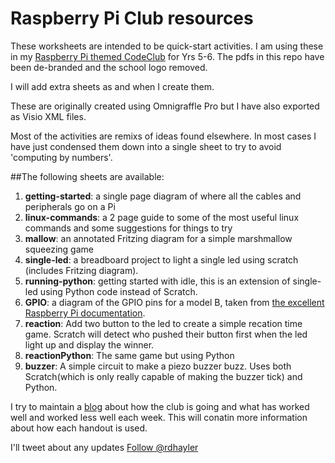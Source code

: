 # Raspberry Pi Club resources

These worksheets are intended to be quick-start activities. I am using these in my [Raspberry Pi themed CodeClub](http://richardhayler.blogspot.co.uk/2015/01/raspberry-pi-codeclub-week-1.html) for Yrs 5-6. The pdfs in this repo have been de-branded and the school logo removed. 

I will add extra sheets as and when I create them.

These are originally created using Omnigraffle Pro but I have also exported as Visio XML files. 

Most of the activities are remixs of ideas found elsewhere. In most cases I have just condensed them down into a single sheet to try to avoid 'computing by numbers'.

##The following sheets are available:

1. **getting-started**: a single page diagram of where all the cables and peripherals go on a Pi
2. **linux-commands**: a 2 page guide to some of the most useful linux commands and some suggestions for things to try
3. **mallow**: an annotated Fritzing diagram for a simple marshmallow squeezing game
4. **single-led**: a breadboard project to light a single led using scratch (includes Fritzing diagram).
5. **running-python**: getting started with idle, this is an extension of single-led using Python code instead of Scratch. 
6. **GPIO**: a diagram of the GPIO pins for a model B, taken from [the excellent Raspberry Pi documentation](http://www.raspberrypi.org/documentation/usage/gpio/ "Raspberry Pi documentation").
7. **reaction**: Add two button to the led to create a simple recation time game. Scratch will detect who pushed their button first when the led light up and display the winner.
8. **reactionPython**: The same game but using Python
9. **buzzer**: A simple circuit to make a piezo buzzer buzz. Uses both Scratch(which is only really capable of making the buzzer tick) and Python.  

I try to maintain a [blog](http://richardhayler.blogspot.co.uk/ "Easily Distracted - my blog") about how the club is going and what has worked well and worked less well each week. This will conatin more information about how each handout is used. 

I'll tweet about any updates <a href="https://twitter.com/rdhayler">Follow @rdhayler</a>
